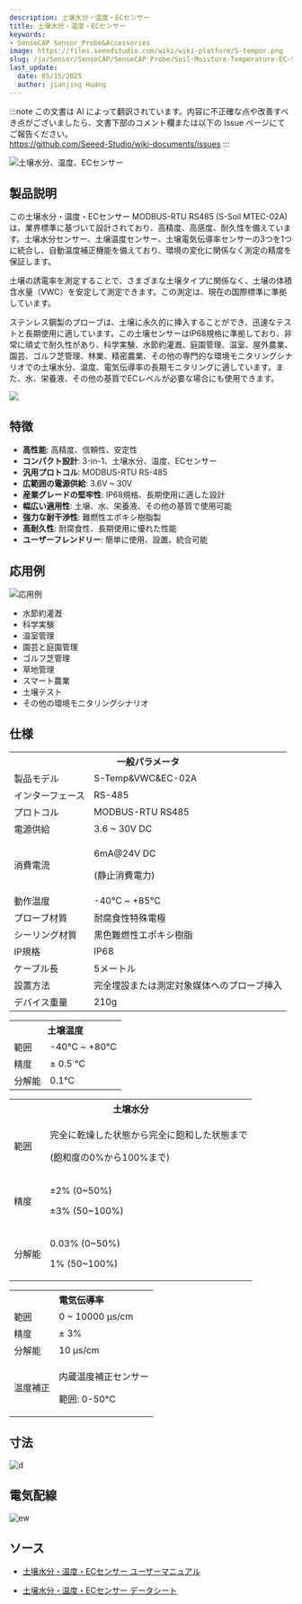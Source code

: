 ```yaml
---
description: 土壌水分・温度・ECセンサー
title: 土壌水分・温度・ECセンサー
keywords:
- SenseCAP Sensor_Probe&Accessories
image: https://files.seeedstudio.com/wiki/wiki-platform/S-tempor.png
slug: /ja/Sensor/SenseCAP/SenseCAP_Probe/Soil-Moisture-Temperature-EC-Sensor
last_update:
  date: 05/15/2025
  author: jianjing Huang
---
```

:::note
この文書は AI によって翻訳されています。内容に不正確な点や改善すべき点がございましたら、文書下部のコメント欄または以下の Issue ページにてご報告ください。  
https://github.com/Seeed-Studio/wiki-documents/issues
:::

![土壌水分、温度、ECセンサー](https://files.seeedstudio.com/wiki/Soil_Moisture_Temperature_EC_Sensor/101990667_2.png)

## 製品説明

この土壌水分・温度・ECセンサー MODBUS-RTU RS485 (S-Soil MTEC-02A) は、業界標準に基づいて設計されており、高精度、高感度、耐久性を備えています。土壌水分センサー、土壌温度センサー、土壌電気伝導率センサーの3つを1つに統合し、自動温度補正機能を備えており、環境の変化に関係なく測定の精度を保証します。

土壌の誘電率を測定することで、さまざまな土壌タイプに関係なく、土壌の体積含水量（VWC）を安定して測定できます。この測定は、現在の国際標準に準拠しています。

ステンレス鋼製のプローブは、土壌に永久的に挿入することができ、迅速なテストと長期使用に適しています。この土壌センサーはIP68規格に準拠しており、非常に頑丈で耐久性があり、科学実験、水節約灌漑、庭園管理、温室、屋外農業、園芸、ゴルフ芝管理、林業、精密農業、その他の専門的な環境モニタリングシナリオでの土壌水分、温度、電気伝導率の長期モニタリングに適しています。また、水、栄養液、その他の基質でECレベルが必要な場合にも使用できます。

[![](https://files.seeedstudio.com/wiki/Seeed-WiKi/docs/images/300px-Get_One_Now_Banner-ragular.png)](https://www.seeedstudio.com/RS485-Soil-Moisture-Temperature-EC-Sensor-S-Soil-MTEC-02-p-4633.html)

## 特徴

* **高性能**: 高精度、信頼性、安定性
* **コンパクト設計**: 3-in-1、土壌水分、温度、ECセンサー
* **汎用プロトコル**: MODBUS-RTU RS-485
* **広範囲の電源供給**: 3.6V ~ 30V
* **産業グレードの堅牢性**: IP68規格、長期使用に適した設計
* **幅広い適用性**: 土壌、水、栄養液、その他の基質で使用可能
* **強力な耐干渉性**: 難燃性エポキシ樹脂製
* **高耐久性**: 耐腐食性、長期使用に優れた性能
* **ユーザーフレンドリー**: 簡単に使用、設置、統合可能

## 応用例

![応用例](https://files.seeedstudio.com/wiki/Soil_Moisture_Temperature_EC_Sensor/Applications.png)

* 水節約灌漑
* 科学実験
* 温室管理
* 園芸と庭園管理
* ゴルフ芝管理
* 草地管理
* スマート農業
* 土壌テスト
* その他の環境モニタリングシナリオ

## 仕様
<table class="tg" data-data-data-style="undefined;table-layout: fixed; width: 677px;">
<tbody>
<tr><th class="tg-luhj" colspan="2">一般パラメータ</th></tr>
<tr>
<td class="tg-vkfu"><span data-data-data-style="font-size: small;">製品モデル</span></td>
<td class="tg-vkfu">S-Temp&amp;VWC&amp;EC-02A</td>
</tr>
<tr>
<td class="tg-vkfu">インターフェース</td>
<td class="tg-vkfu">RS-485</td>
</tr>
<tr>
<td class="tg-vkfu">プロトコル</td>
<td class="tg-vkfu">MODBUS-RTU RS485</td>
</tr>
<tr>
<td class="tg-vkfu">電源供給</td>
<td class="tg-vkfu">3.6 ~ 30V DC</td>
</tr>
<tr>
<td class="tg-vkfu">消費電流</td>
<td class="tg-vkfu">
<p>6mA@24V DC</p>
<p>(静止消費電力)</p>
</td>
</tr>
<tr>
<td class="tg-vkfu">動作温度</td>
<td class="tg-vkfu">-40℃ ~ +85℃</td>
</tr>
<tr>
<td class="tg-vkfu">プローブ材質</td>
<td class="tg-vkfu">耐腐食性特殊電極</td>
</tr>
<tr>
<td class="tg-vkfu">シーリング材質</td>
<td class="tg-vkfu">黒色難燃性エポキシ樹脂</td>
</tr>
<tr>
<td class="tg-vkfu">IP規格</td>
<td class="tg-vkfu">IP68</td>
</tr>
<tr>
<td class="tg-vkfu">ケーブル長</td>
<td class="tg-vkfu">5メートル</td>
</tr>
<tr>
<td class="tg-vkfu">設置方法</td>
<td class="tg-vkfu">完全埋設または測定対象媒体へのプローブ挿入</td>
</tr>
<tr>
<td class="tg-vkfu">デバイス重量</td>
<td class="tg-vkfu">210g</td>
</tr>
</tbody>
</table>
<table class="tg" data-data-data-style="undefined;table-layout: fixed; width: 677px;">
<tbody>
<tr><th class="tg-luhj" colspan="2">土壌温度</th></tr>
<tr>
<td class="tg-vkfu"><span data-data-data-style="font-size: small;">範囲</span></td>
<td class="tg-vkfu">-40℃ ~ +80℃</td>
</tr>
<tr>
<td class="tg-vkfu">精度</td>
<td class="tg-vkfu">± 0.5 ℃</td>
</tr>
<tr>
<td class="tg-vkfu">分解能</td>
<td class="tg-vkfu">0.1℃</td>
</tr>
</tbody>
</table>
<table class="tg" data-data-data-style="undefined;table-layout: fixed; width: 677px;">
<tbody>
<tr><th class="tg-luhj" colspan="2">土壌水分</th></tr>
<tr>
<td class="tg-vkfu">範囲</td>
<td class="tg-vkfu">
<p>完全に乾燥した状態から完全に飽和した状態まで</p>
<p>(飽和度の0%から100%まで)</p>
</td>
</tr>
<tr>
<td class="tg-vkfu">精度</td>
<td class="tg-vkfu">
<p>±2% (0~50%)</p>
<p>±3% (50~100%)</p>
</td>
</tr>
<tr>
<td class="tg-vkfu">分解能</td>
<td class="tg-vkfu">
<p>0.03% (0~50%)</p>
<p>1% (50~100%)</p>
</td>
</tr>
</tbody>
</table>
<table class="tg" data-data-data-style="undefined;table-layout: fixed; width: 677px;">
<tbody>
<tr><th class="tg-luhj" colspan="2">電気伝導率</th></tr>
<tr>
<td class="tg-vkfu"><span data-data-data-style="font-size: small;">範囲</span></td>
<td class="tg-vkfu">0 ~ 10000 μs/cm</td>
</tr>
<tr>
<td class="tg-vkfu">精度</td>
<td class="tg-vkfu">± 3%</td>
</tr>
<tr>
<td class="tg-vkfu">分解能</td>
<td class="tg-vkfu">10 μs/cm</td>
</tr>
<tr>
<td class="tg-vkfu">温度補正</td>
<td class="tg-vkfu">
<p>内蔵温度補正センサー</p>
<p>範囲: 0-50°C</p>
</td>
</tr>
</tbody>
</table>

## 寸法

![d](https://files.seeedstudio.com/wiki/Soil_Moisture_Temperature_EC_Sensor/probe_dimensions.png)

## 電気配線

![ew](https://files.seeedstudio.com/wiki/Soil_Moisture_Temperature_EC_Sensor/wiring_diagram.png)

## ソース

* [土壌水分・温度・ECセンサー ユーザーマニュアル](https://files.seeedstudio.com/wiki/Soil_Moisture_Temperature_EC_Sensor/SoilMoisture_Temperature_ECSensorUserManual-S-Temp&VWC&EC-02.pdf)

* [土壌水分・温度・ECセンサー データシート](https://files.seeedstudio.com/wiki/Soil_Moisture_Temperature_EC_Sensor/RS485SoilMoisture_Temperature_ECSensor(S-Temp&VWC&EC-02A).pdf)